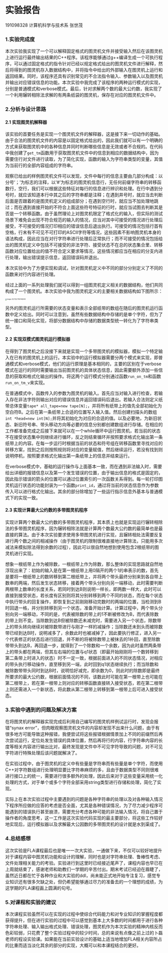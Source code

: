 # 实验报告

191098328 计算机科学与技术系 张世茂

### 1.实验完成度

本次实验我实现了一个可以解释固定格式的图灵机文件并接受输入然后在该图灵机上进行运行最终输出结果的C++程序。该程序能够通过g++编译生成一个可执行程序，可以通过固定格式的指令针对已经以规定格式给出的图灵机文件进行解释，然后将得到的图灵机存入数据结构中，并将指令中给出的外部输入在图灵机上运行和返回结果。同时，该程序还具有识别常见的不合法指令输入、参数输入以及图灵机并输出对应错误信息的功能。本次实验中我完成了该程序的两种运行模式的实现，分别是普通模式和verbose模式。最后，针对求解两个数的最大公约数，我实现了一个利用辗转相除法求解的有两条纸袋的图灵机，保存在对应的图灵机文件中。

### 2.分析与设计思路

#### 2.1 实现图灵机解释器

该实验的首要任务是实现一个图灵机文件的解释器，这是接下来一切动作的基础。由于合法的图灵机文件的内容是以固定格式给出的，因此我们就可以有一个明确的方式来获取图灵机中的各种信息并同时判断哪些信息是无效或者不合规的。在代码中我创建了`get_tm`函数用于获取图灵机文件中的信息到相应的数据结构中，因为需要住行对文件进行读取，为了简化实现，函数的输入为字符串类型的变量，其值为当前行的全部内容组成的字符串。

观察已给出的样例图灵机文件可以发现，文件中每行的信息主要由几部分构成：以分号‘；’为标志的注释，以‘#’为标志的图灵机信息行，无任何前缀字符串的转移函数行，空行，我们可以根据这些特征对每行的信息进行辨识和处理。在行中遇到分号时，就应该知道本行中其之后的字符串都是注释；在遇到井号时，就应当去判断后面是否跟着的是图灵机定义的组成部分；在遇到空行时，就应当不加处理地跳过；而在遇到直接开始的不符合上面这些符号特征的行时，就应当试图去判断其是否是一个转移函数。由于虽然理论上对图灵机限定了格式化的输入，但实际的测试场景下难免会出现不符合规范的输入的情况，应当对其中可接受的情况进行处理后接受，不可接受的情况打印相应的错误信息后退出执行。可接受的情况包括行首有空格，行末有不可见不可打印的ASCII字符等情况，这些因素不影响图灵机本身的语法构成，因此应当在对行字符串进行处理后正常执行；而不可接受的情况包括给出的图灵机定义中包括不可接受的非法字符、接受状态不在总的状态集合里、转移函数对应位置给出的值不符合定义要求等情况，这些情况都应当在相应的分支内进行处理，输出错误提示信息，返回错误码并退出。

本次实验中为了方便实现和调试，针对图灵机定义中不同的部分分别定义了不同的函数来对行内容进行处理。

经过上面的一系列处理我们就可以得到一组图灵机定义相关的数据结构，他们共同构成了一个图灵机。本次实验中我为图灵机定义的主要相关数据结构如下图所示：

<img src="/Users/zhangshimao/Library/Application Support/typora-user-images/image-20211227180146849.png" alt="image-20211227180146849" style="zoom: 33%;" />

另外的图灵机运行所需要的状态变量和表示全部纸带的数组在随后的图灵机运行函数中定义给出。同时可以注意到，虽然有些数据结构中存储的是单个字符，但为了统一接口和简化实现，将部分数据结构中存储的数据类型统一转化为了字符串类型。

#### 2.2 实现双模式图灵机运行模拟器

在得到了图灵机之后没接下来就是实现一个多带图灵机的模拟器，模拟一个特定输入在已有的图灵机上的运行。本实验中的运行模拟器需要分两个模式来实现，即普通模式和verbose模式，他们的运行原理是基本相同的，主要的区别在于verbose模式在运行的同时需要输出当前图灵机的具体状态信息，因此需要额外添加一些信息的获取和格式化输出的操作。将这两个运行模式分别通过函数`run_on_tm`和函数`run_on_tm_v`来实现。

在普通模式中，函数传入的参数为图灵机的输入。首先应当对输入进行检查，若输入存在非法字符则输出对应的错误信息并返回错误码后退出。若输入合法则定义纸带总体变量`tape* all_tape=new tape[N];`，并将所有纸带上的值先全部初始化为空白符B。之后在第一条纸带上合适的位置写入输入值。然后创建扫描头的数组`int *head=new int[N];`并将其初始化为对应的合适的值。以及必要地，为新旧状态、新旧符号串、带头移动方向等必要的信息分别都创建数组进行存储。在相应的工作都准备完成之后接下来就可以在一个while循环中运行图灵机，若当前的状态不在接受状态集中则继续进行循环，反之则结束循环并按照要求格式化输出第一条纸带上的内容。在每一步运行时根据当前的状态和符号组在转移函数里寻找对应的转移方案，找到之后则按照规则将对应的变量赋值，然后继续运行，若没有找到则说明停机，按照要求格式化输出第一条纸带上的信息并结束运行。

在verbose模式中，基础的运行操作与上面基本一致，而在遇到非法输入时，需要给出详细的报错信息以及第一个发生错误的位置，由于输出信息的格式是固定的，因此指示错误的箭头的位置可以通过位置索引的一次函数关系得到。每一轮打印图灵机运行状态的功能封装为一个函数`print_id`，通过将当前的状态信息作为参数传入可以进行格式化输出。其余的部分除增加了一些运行指示信息外基本与普通模式下的实现一致。

#### 2.3 实现计算最大公约数的多带图灵机程序

实现计算两个数最大公约数的多带图灵机程序，其本质上也就是实现运行辗转相除法的多带图灵机程序，因为辗转相除法就是计算两个数最大公约数的最简单也是最直接的算法。由于本次实验要求使用多带图灵机进行实现，且辗转相处法需要反复进行两个数之间的相减操作（由于图灵机的限制很难直接地计算除法，只能用多次减法来模拟除法得到余数的过程），因此可以很自然地想到使用包含2根纸带的图灵机进行实现。

想象一根纸带上作为被除数，一根纸带上作为除数，那么整体的实现思路就自然地浮现出来了：初始的输入是在第一根纸带上用0隔开的两个1的串表示的数，首先是要将一根纸带上的数转移到第二根纸带上，并将两个带头最终分别来到各自带上数串的两端，然后发生状态转移，接着两个带头分别向另一端移动，此时需要判断两根带上数串的长度关系，若同时到达B则说明一样长，即两数一样大，此时可以直接到接受状态，若长度有区别则将其分别转移到两个不同的状态，而在每个状态中执行带头的回复操作，即恢复到之前刚刚移动完数时的两端的位置，当检测到B时回退一格，并分别转移到另一个状态，准备开始计算。计算过程中，两个带头分别向另一端移动，不同的是，代表被除数的带上的1不断被修改为B，而代表除数的带上则不变。当除数到达B但被除数还未减完时，需要进入另一个状态，除数带上的带头转向继续对被除数带进行与刚才一样的减操作；当除数还未到头而被除数带已经到达B时，说明减多了，余数此时也被减掉了，因此要执行修正，进入另一个代表修正的状态后进行回退，并不断的将被除数带上被抹去的1补回，直至除数带带头到达B，再回退一步，就得到了一个除数和一个余数，因为此时虽然两条带上的带头都在两端，但其左右端的位置与q1状态（即最开始刚刚将一个数转移到第二条带上时进入的状态）时不一定一致，根据前面进入的不同状态情况，对相应的带头执行移动操作，直至移到另一端，此时回到q1状态继续执行；而当除数和被除数带带头同时到达B时，说明恰好减完，即余数为0，则此时的除数即是最终所要求的最大公约数，根据前面情况的不同，该数此时可能在第一根带上也可能在第二根带上，若在第一根带上则对应的转移函数直接转入接受状态，若在第二根带上则还需进入一个新状态，将此数从第二根带上转移到第一根带上后可进入接受状态。

### 3.实验中遇到的问题及解决方案

在将图灵机的解释器实现完成后利用自己编写的图灵机样例试运行时，发现会报错“synax error”，但肉眼观察图灵机文件的内容却发现不出来什么问题，由于有很多地方可能导致这种报错，我便尝试将这些报错根据情景加上不同的前缀然后再次尝试运行，定位处发生错误的具体位置，然后再将行的内容，行字符串内容的长度等相关内容进行输出比对，最终发现是文件中不可见字符导致的问题，对不可见字符进行特殊处理后该问题就解决了。

在实验过程中，由于图灵机的定义中有些量是字符串而有些量是单个字符，而使用C++对字符数组进行处理明显要比字符串麻烦的多，且由于数据类型不同则很难进行接口上的统一，需要进行很多额外的处理，因此后来对于这些变量采用统一化处理的方式，对于单个或多个字符全部采用string类型进行存储和处理，简化了实现。

实际上在本次实验过程中主要遇到的问题是各种字符串的处理以及对各种输入情况下程序所应做的应答的考虑是否全面，尤其是各种错误情况，为了尽力减少程序可能遇到的错误执行甚至崩溃，需要充分考虑各种可能的非法输入情况，将自己置于操作者的角度思考，这一工作是这次实验代码实现的最主要部分，将这些工作较好地实现后，运行模拟器以及求解最大公因数的多带图灵机的设计就是水到渠成了。

### 4.总结感想

这次实验是FLA课程最后也是唯一一次大实验，一通做下来，不仅可以较好地提升对于课程内容中图灵机功能和设计的理解，同时也是对字符串处理、鲁棒性考虑、文件处理相关能力的考验。实验进行到这里时已经接近尾声了，课程内容也早已在上周就结束了，感谢老师和助教们一学期的辛苦付出。期末考试已经迫在眉睫了，虽然近日都在忙于各种作业和大实验的ddl，尚未能正式地开始专注复习，感觉专业知识还有很多欠缺之处，但仍希望能够通过尽力的准备去的一个理想的成绩，为这学期的FLA课程画上圆满的句号。

### 5.对课程和实验的建议

本次课程实验虽然可以在实现的过程中使综合代码能力和对专业知识的掌握程度都获得提升，但在进行实验的过程中可以感觉到基本上大多数的时间都用于进行各种字符串处理、输入输出格式处理、错误处理，图灵机作为本次实验的精神内核反而色彩较弱，只花费了整个实验过程中的较少时间，总的来说有点像之前上过的卜磊老师的程设实验课。如果能在当前实验设计的基础上适当地增加FLA相关内容所占的比重而适当淡化其余的部分的实现，大概可以和本课程结合的更好。